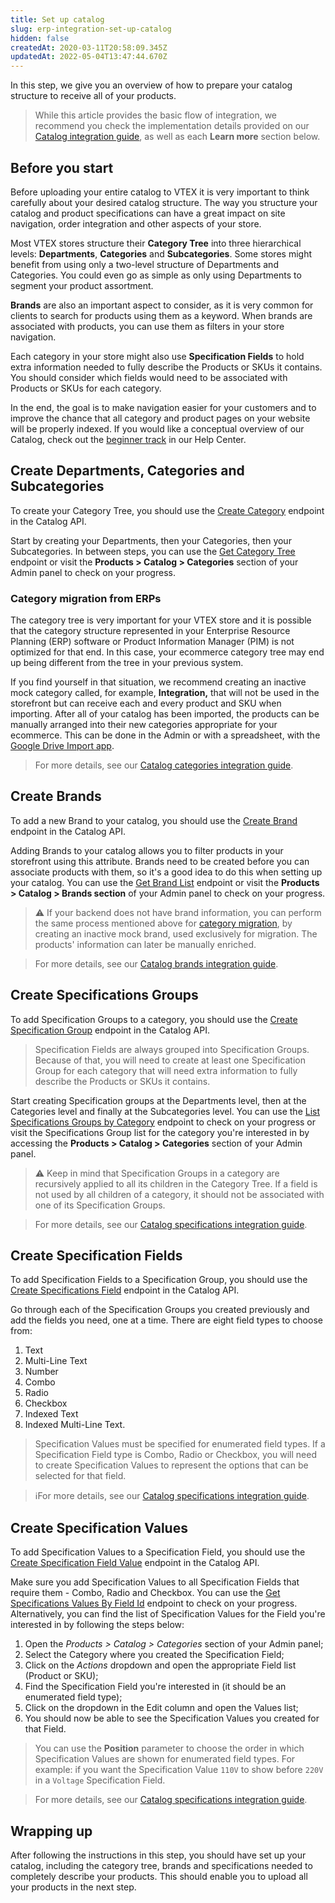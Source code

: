 ```yaml
---
title: Set up catalog
slug: erp-integration-set-up-catalog
hidden: false
createdAt: 2020-03-11T20:58:09.345Z
updatedAt: 2022-05-04T13:47:44.670Z
---
```

In this step, we give you an overview of how to prepare your catalog structure to receive all of your products.

> While this article provides the basic flow of integration, we recommend you check the implementation details provided on our [Catalog integration guide](https://developers.vtex.com/docs/guides/catalog-integration), as well as each **Learn more** section below.

## Before you start

Before uploading your entire catalog to VTEX it is very important to think carefully about your desired catalog structure. The way you structure your catalog and product specifications can have a great impact on site navigation, order integration and other aspects of your store.

Most VTEX stores structure their **Category Tree** into three hierarchical levels: **Departments**, **Categories** and **Subcategories**. Some stores might benefit from using only a two-level structure of Departments and Categories. You could even go as simple as only using Departments to segment your product assortment.

**Brands** are also an important aspect to consider, as it is very common for clients to search for products using them as a keyword. When brands are associated with products, you can use them as filters in your store navigation.

Each category in your store might also use **Specification Fields** to hold extra information needed to fully describe the Products or SKUs it contains. You should consider which fields would need to be associated with Products or SKUs for each category.

In the end, the goal is to make navigation easier for your customers and to improve the chance that all category and product pages on your website will be properly indexed. If you would like a conceptual overview of our Catalog, check out the [beginner track](https://help.vtex.com/tracks/catalog-101--5AF0XfnjfWeopIFBgs3LIQ/3rA2tTpIoEXdv2nzC27zxR) in our Help Center.

## Create Departments, Categories and Subcategories

To create your Category Tree, you should use the [Create Category](https://developers.vtex.com/docs/api-reference/catalog-api#post-/api/catalog/pvt/category) endpoint in the Catalog API. 

Start by creating your Departments, then your Categories, then your Subcategories. In between steps, you can use the [Get Category Tree](https://developers.vtex.com/docs/api-reference/catalog-api#get-/api/catalog_system/pub/category/tree/-categoryLevels-) endpoint or visit the **Products > Catalog > Categories** section of your Admin panel to check on your progress. 


### Category migration from ERPs

The category tree is very important for your VTEX store and it is possible that the category structure represented in your Enterprise Resource Planning (ERP) software or Product Information Manager (PIM) is not optimized for that end. In this case, your ecommerce category tree may end up being different from the tree in your previous system.

If you find yourself in that situation, we recommend creating an inactive mock category called, for example, **Integration,** that will not be used in the storefront but can receive each and every product and SKU when importing. After all of your catalog has been imported, the products can be manually arranged into their new categories appropriate for your ecommerce. This can be done in the Admin or with a spreadsheet, with the [Google Drive Import app](https://github.com/vtex-apps/google-import).

> For more details, see our [Catalog categories integration guide](https://developers.vtex.com/docs/guides/categories).

## Create Brands

To add a new Brand to your catalog, you should use the [Create Brand](https://developers.vtex.com/docs/api-reference/catalog-api#post-/api/catalog/pvt/brand) endpoint in the Catalog API. 

Adding Brands to your catalog allows you to filter products in your storefront using this attribute. Brands need to be created before you can associate products with them, so it's a good idea to do this when setting up your catalog. You can use the [Get Brand List](https://developers.vtex.com/docs/api-reference/catalog-api#get-/api/catalog_system/pvt/brand/list) endpoint or visit the **Products > Catalog > Brands section** of your Admin panel to check on your progress.

>⚠️ If your backend does not have brand information, you can perform the same process mentioned above for [category migration](https://developers.vtex.com/docs/guides/erp-integration-set-up-catalog#category-migration-from-erps), by creating an inactive mock brand, used exclusively for migration. The products' information can later be manually enriched.

> For more details, see our [Catalog brands integration guide](https://developers.vtex.com/docs/guides/brands).

## Create Specifications Groups

To add Specification Groups to a category, you should use the [Create Specification Group](https://developers.vtex.com/docs/api-reference/catalog-api#post-/api/catalog/pvt/specificationgroup) endpoint in the Catalog API.

> Specification Fields are always grouped into Specification Groups. Because of that, you will need to create at least one Specification Group for each category that will need extra information to fully describe the Products or SKUs it contains.

Start creating Specification groups at the Departments level, then at the Categories level and finally at the Subcategories level. You can use the [List Specifications Groups by Category](https://developers.vtex.com/docs/api-reference/catalog-api#get-/api/catalog_system/pvt/specification/groupbycategory/-categoryId-) endpoint to check on your progress or visit the Specifications Group list for the category you're interested in by accessing the **Products > Catalog > Categories** section of your Admin panel.

>⚠️ Keep in mind that Specification Groups in a category are recursively applied to all its children in the Category Tree. If a field is not used by all children of a category, it should not be associated with one of its Specification Groups.

> For more details, see our [Catalog specifications integration guide](https://developers.vtex.com/docs/guides/specifications).

## Create Specification Fields

To add Specification Fields to a Specification Group, you should use the [Create Specifications Field](https://developers.vtex.com/docs/api-reference/catalog-api#post-/api/catalog_system/pvt/specification/field) endpoint in the Catalog API.

Go through each of the Specification Groups you created previously and add the fields you need, one at a time. There are eight field types to choose from: 

1. Text
2. Multi-Line Text
3. Number
4. Combo
5. Radio
6. Checkbox
7. Indexed Text
8. Indexed Multi-Line Text.

> Specification Values must be specified for enumerated field types. If a Specification Field type is Combo, Radio or Checkbox, you will need to create Specification Values to represent the options that can be selected for that field.

> ℹFor more details, see our [Catalog specifications integration guide](https://developers.vtex.com/docs/guides/specifications).

## Create Specification Values

To add Specification Values to a Specification Field, you should use the [Create Specification Field Value](https://developers.vtex.com/docs/api-reference/catalog-api#post-/api/catalog_system/pvt/specification/fieldValue) endpoint in the Catalog API.

Make sure you add Specification Values to all Specification Fields that require them - Combo, Radio and Checkbox. You can use the [Get Specifications Values By Field Id](https://developers.vtex.com/docs/api-reference/catalog-api#get-/api/catalog_system/pub/specification/fieldvalue/-fieldId-) endpoint to check on your progress. Alternatively, you can find the list of Specification Values for the Field you're interested in by following the steps below:

1. Open the *Products > Catalog > Categories* section of your Admin panel;
2. Select the Category where you created the Specification Field;
3. Click on the *Actions* dropdown and open the appropriate Field list (Product or SKU);
4. Find the Specification Field you're interested in (it should be an enumerated field type);
5. Click on the dropdown in the Edit column and open the Values list;
6. You should now be able to see the Specification Values you created for that Field.

> You can use the **Position** parameter to choose the order in which Specification Values are shown for enumerated field types. For example: if you want the Specification Value `110V` to show before `220V` in a `Voltage` Specification Field.

> For more details, see our [Catalog specifications integration guide](https://developers.vtex.com/docs/guides/specifications).

## Wrapping up

After following the instructions in this step, you should have set up your catalog, including the category tree, brands and specifications needed to completely describe your products. This should enable you to upload all your products in the next step.